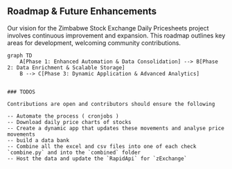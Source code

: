 ## Roadmap & Future Enhancements

Our vision for the Zimbabwe Stock Exchange Daily Pricesheets project involves continuous improvement and expansion. This roadmap outlines key areas for development, welcoming community contributions.

```mermaid
graph TD
    A[Phase 1: Enhanced Automation & Data Consolidation] --> B[Phase 2: Data Enrichment & Scalable Storage]
    B --> C[Phase 3: Dynamic Application & Advanced Analytics]


### TODOS

Contributions are open and contributors should ensure the following

-- Automate the process ( cronjobs )
-- Download daily price charts of stocks
-- Create a dynamic app that updates these movements and analyse price movements
-- build a data bank
-- Combine all the excel and csv files into one of each check `combine.py` and into the `combined` folder
-- Host the data and update the `RapidApi` for `zExchange`
